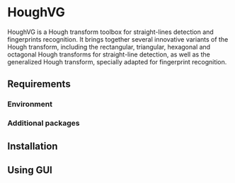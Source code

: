 # HoughVG
HoughVG is a Hough transform toolbox for straight-lines detection and fingerprints recognition. It brings together several innovative variants of the Hough transform, including the rectangular, triangular, hexagonal and octagonal Hough transforms for straight-line detection, as well as the generalized Hough transform, specially adapted for fingerprint recognition.
## Requirements 

### Environment

### Additional packages

## Installation

## Using GUI
